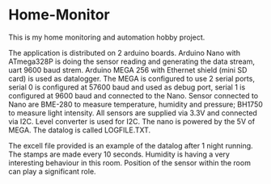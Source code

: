 # Home-Monitor

This is my home monitoring and automation hobby project.

The application is distributed on 2 arduino boards. Arduino Nano with ATmega328P is doing the sensor reading and generating the data stream, uart 9600 baud strem. Arduino MEGA 256 with Ethernet shield (mini SD card) is used as datalogger. The MEGA is configured to use 2 serial ports, serial 0 is configured at 57600 baud and used as debug port, serial 1 is configured at 9600 baud and connected to the Nano. Sensor connected to Nano are BME-280 to measure temperature, humidity and pressure; BH1750 to measure light intensity. All sensors are supplied via 3.3V and connected via I2C. Level converter is used for I2C. The nano is powered by the 5V of MEGA. The datalog is called LOGFILE.TXT.

The excell file provided is an example of the datalog after 1 night running. The stamps are made every 10 seconds. Humidity is having a very interesting behaviour in this room.
Position of the sensor within the room can play a significant role.
